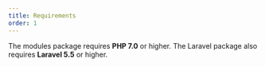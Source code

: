 ```yaml
---
title: Requirements
order: 1
---
```


The modules package requires **PHP 7.0** or higher. The Laravel package also requires **Laravel 5.5** or higher.
